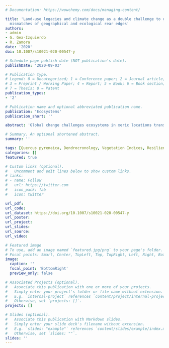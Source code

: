 ```yaml
---
# Documentation: https://wowchemy.com/docs/managing-content/

title: 'Land-use legacies and climate change as a double challenge to oak forest resilience:
  mismatches of geographical and ecological rear edges'
authors:
- admin
- G. Gea-Izquierdo
- R. Zamora
date: '2020'
doi: 10.1007/s10021-020-00547-y

# Schedule page publish date (NOT publication's date).
publishDate: '2020-09-03'

# Publication type.
# Legend: 0 = Uncategorized; 1 = Conference paper; 2 = Journal article;
# 3 = Preprint / Working Paper; 4 = Report; 5 = Book; 6 = Book section;
# 7 = Thesis; 8 = Patent
publication_types:
- '2'

# Publication name and optional abbreviated publication name.
publication: 'Ecosystems'
publication_short: ''

abstract: 'Global change challenges ecosystems in xeric locations transformed by intensive human use. Resilience to drought of relict Mediterranean *Quercus pyrenaica* populations in the southern Iberian Peninsula was analyzed in relation to historical records of land use, combining dendroecological growth of adult trees and greenness (EVI) as proxies for secondary and primary growth. The growth trends reflected a strong influence of old land-use legacies (firewood removal) in the current forest structure. Trees were highly sensitive to moisture availability, but both primary growth and secondary growth expressed high resilience to drought events over the short and the long term. Resilience and the tree growth response to climate followed a water-stress gradient. A positive growth trend since the late 1970s was particularly evident in mesic (colder and wetter) high-elevation stands, but absent in the most xeric (warmer and drier) stands. The high values of resilience observed suggest that the studied *Q. pyrenaica* populations are located in a geographical but not a climatic or ecological rear edge. Resilience of oak stands to drought events was not spatially homogeneous across the mountain range, due to differences in ecological conditions and/or past management legacies. This is particularly relevant for rear-edge populations where topographic and biophysical variability can facilitate the existence of refugia.'

# Summary. An optional shortened abstract.
summary: ''

tags: [Quercus pyrenaica, Dendrocronology, Vegetation Indices, Resilience, Sierra Nevada, Drought, Remote sensing, Oak woodlands] 
categories: []
featured: true

# Custom links (optional).
#   Uncomment and edit lines below to show custom links.
# links:
# - name: Follow
#   url: https://twitter.com
#   icon_pack: fab
#   icon: twitter

url_pdf: 
url_code:
url_dataset: https://doi.org/10.1007/s10021-020-00547-y 
url_poster:
url_project:
url_slides:
url_source:
url_video:

# Featured image
# To use, add an image named `featured.jpg/png` to your page's folder. 
# Focal points: Smart, Center, TopLeft, Top, TopRight, Left, Right, BottomLeft, Bottom, BottomRight.
image:
  caption: ''
  focal_point: 'BottomRight'
  preview_only: false

# Associated Projects (optional).
#   Associate this publication with one or more of your projects.
#   Simply enter your project's folder or file name without extension.
#   E.g. `internal-project` references `content/project/internal-project/index.md`.
#   Otherwise, set `projects: []`.
projects: []

# Slides (optional).
#   Associate this publication with Markdown slides.
#   Simply enter your slide deck's filename without extension.
#   E.g. `slides: "example"` references `content/slides/example/index.md`.
#   Otherwise, set `slides: ""`.
slides: ''
---
```

